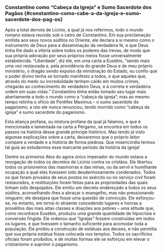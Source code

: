 ### Constantino como “Cabeça da Igreja” e Sumo Sacerdote dos Pagãos {#constantino-como-cabe-a-da-igreja-e-sumo-sacerdote-dos-pag-os}

Após a total derrota de Licínio, à qual já nos referimos, todo o mundo romano estava reunido sob o cetro de Constantino. Em sua proclamação emitida aos seus novos súditos no Oriente, ele declara a si mesmo como o instrumento de Deus para a disseminação da verdadeira fé, e que Deus tinha lhe dado a vitória sobre todos os poderes das trevas, de modo que sua própria adoração por seus próprios meios fosse universalmente estabelecida. “Liberdade”, diz ele, em uma carta a Eusébio, “sendo mais uma vez restaurada e, pela providência do grande Deus e de meu próprio ministério, o dragão sendo expulso da ministração do Estado, eu confio que o poder divino tenha se tornado manifesto a todos, e que aqueles que, através do medo ou incredulidade tenham caído em muitos crimes, chegarão ao conhecimento do verdadeiro Deus, e à correta e verdadeira ordem em suas vidas.” Constantino tinha então tomado seu lugar mais abertamente a todo o mundo como a “cabeça da igreja”; mas ao mesmo tempo retinha o ofício de Pontifex Maximus – o sumo sacerdote do paganismo; a isto ele nunca renunciou, tendo morrido como “cabeça da igreja” e sumo sacerdote do paganismo.

Esta aliança profana, ou mistura profana da qual já falamos, e que é mencionada e lamentada na carta a Pérgamo, se encontra em todos os passos na história desse grande príncipe histórico. Mas tendo já visto algumas explicações sobre a carta, deixaremos que o próprio leitor compare a verdade e a história de forma piedosa. Que misericórdia termos tal guia ao estudarmos esse marcante período da história da igreja!

Dentre os primeiros Atos do agora único imperador do mundo estava a revogação de todos os decretos de Licínio contra os cristãos. Ele libertou todos os prisioneiros das masmorras e das minas, ou da servil e humilhante ocupação a qual eles tivessem sido desdenhosamente condenados. Todos os que foram privados de seus postos no exército ou no serviço civil foram restaurados, e restituições foram feitas para as propriedades das quais tinham sido despojados. Ele emitiu um decreto endereçado a todos os seus súditos, aconselhando-lhes a abraçar o evangelho, mas não pressionando ninguém; ele desejava que fosse uma questão de convicção. Ele esforçou-se, no entanto, em torná-lo atraente concedendo lugares e honras a prosélitos das mais altas classes e doações aos pobres – uma atitude que, como reconhece Eusébio, produziu uma grande quantidade de hipocrisia e conversão fingida. Ele ordenou que “igrejas” fossem construídas em todos os lugares, e que tivessem o tamanho suficiente para acomodar toda a população. Ele proibiu a construção de estátuas aos deuses, e não permitia que sua própria estátua fosse colocada nos templos. Todos os sacrifícios oficiais foram proibidos, e de muitas formas ele se esforçou em elevar o cristianismo e suprimir o paganismo.
